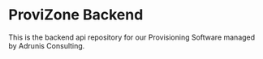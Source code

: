 # ProviZone Backend

This is the backend api repository for our Provisioning Software managed by Adrunis Consulting.
